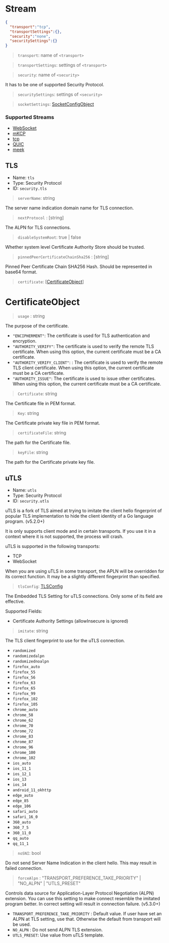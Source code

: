 # Stream

```json
{
  "transport":"tcp",
  "transportSettings":{},
  "security":"none",
  "securitySettings":{}
}
```

> `transport`: name of `<transport>`

> `transportSettings`: settings of `<transport>`

> `security`: name of `<security>`

It has to be one of supported Security Protocol.

> `securitySettings`: settings of `<security>`

> `socketSettings`: [SocketConfigObject](#SocketConfigObject)

### Supported Streams

* [WebSocket](stream/websocket.md)
* [mKCP](stream/kcp.md)
* [tcp](stream/tcp.md)
* [QUIC](stream/quic.md)
* [meek](stream/meek.md)

## TLS
* Name: `tls`
* Type: Security Protocol
* ID: `security.tls`

> `serverName`: string

The server name indication domain name for TLS connection.

> `nextProtocol` : [string]

The ALPN for TLS connections.

> `disableSystemRoot`: true | false

Whether system level Certificate Authority Store should be trusted.

> `pinnedPeerCertificateChainSha256` : [string]  

Pinned Peer Certificate Chain SHA256 Hash. Should be represented in base64 format.

> `certificate`: [[CertificateObject](#CertificateObject)]


# CertificateObject

> `usage` : string

The purpose of the certificate.

* `"ENCIPHERMENT"`: The certificate is used for TLS authentication and encryption.
* `"AUTHORITY_VERIFY"`: The certificate is used to verify the remote TLS certificate. When using this option, the current certificate must be a CA certificate.
* `"AUTHORITY_VERIFY_CLIENT"`: : The certificate is used to verify the remote TLS client certificate. When using this option, the current certificate must be a CA certificate.
* `"AUTHORITY_ISSUE"`: The certificate is used to issue other certificates. When using this option, the current certificate must be a CA certificate.

> `Certificate`: string

The Certificate file in PEM format.

> `Key`: string

The Certificate private key file in PEM format.

> `certificateFile`: string

The path for the Certificate file.

> `keyFile`: string

The path for the Certificate private key file.


## uTLS
* Name: `utls`
* Type: Security Protocol
* ID: `security.utls`

uTLS is a fork of TLS aimed at trying to imitate the client hello fingerprint of popular TLS implementation to hide the client identity of a Go language program. (v5.2.0+)

It is only supports client mode and in certain transports. If you use it in a context where it is not supported,  the process will crash.

uTLS is supported in the following transports:
- TCP
- WebSocket

When you are using uTLS in some transport, the APLN will be overridden for its correct function.  It may be a slightly different fingerprint than specified.

> `tlsConfig`: [TLSConfig](#TLS)

The Embedded TLS Setting for uTLS connections. Only some of its field are effective.

Supported Fields:
- Certificate Authority Settings (allowInsecure is ignored)

> `imitate`: string

The TLS client fingerprint to use for the uTLS connection.

- `randomized`
- `randomizedalpn`
- `randomizednoalpn`
- `firefox_auto`
- `firefox_55`
- `firefox_56`
- `firefox_63`
- `firefox_65`
- `firefox_99`
- `firefox_102`
- `firefox_105`
- `chrome_auto`
- `chrome_58`
- `chrome_62`
- `chrome_70`
- `chrome_72`
- `chrome_83`
- `chrome_87`
- `chrome_96`
- `chrome_100`
- `chrome_102`
- `ios_auto`
- `ios_11_1`
- `ios_12_1`
- `ios_13`
- `ios_14`
- `android_11_okhttp`
- `edge_auto`
- `edge_85`
- `edge_106`
- `safari_auto`
- `safari_16_0`
- `360_auto`
- `360_7_5`
- `360_11_0`
- `qq_auto`
- `qq_11_1`

> `noSNI`: bool

Do not send Server Name Indication in the client hello. This may result in failed connection.

> `forceAlpn` : "TRANSPORT_PREFERENCE_TAKE_PRIORITY" | "NO_ALPN" | "UTLS_PRESET"

Controls data source for Application-Layer Protocol Negotiation (ALPN) extension. You can use this setting to make connect resemble the imitated program better. In correct setting will result in connection failure. (v5.3.0+)

- `TRANSPORT_PREFERENCE_TAKE_PRIORITY` : Default value. If user have set an ALPN at TLS setting, use that. Otherwise the default from transport will be used.
- `NO_ALPN` : Do not send ALPN TLS extension.
- `UTLS_PRESET`: Use value from uTLS template.
